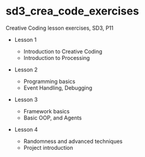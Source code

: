# sd3_crea_code_exercises

Creative Coding lesson exercises, SD3, P11

* Lesson 1
  * Introduction to Creative Coding
  * Introduction to Processing

* Lesson 2
  * Programming basics
  * Event Handling, Debugging

* Lesson 3
  * Framework basics
  * Basic OOP, and Agents

* Lesson 4
  * Randomness and advanced techniques 
  * Project introduction
